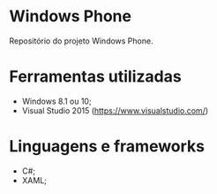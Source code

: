 # Windows Phone
Repositório do projeto Windows Phone.

# Ferramentas utilizadas
- Windows 8.1 ou 10;
- Visual Studio 2015 (https://www.visualstudio.com/)

# Linguagens e frameworks
- C#;
- XAML;

